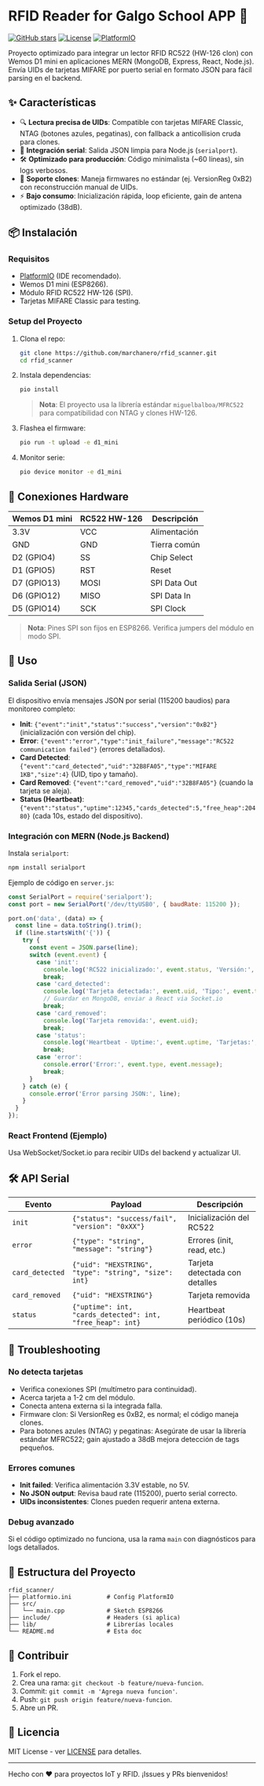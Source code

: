 # RFID Reader for Galgo School APP 🚀

[![GitHub stars](https://img.shields.io/github/stars/marchanero/rfid_scanner?style=social)](https://github.com/marchanero/rfid_scanner)
[![License](https://img.shields.io/badge/license-MIT-blue.svg)](LICENSE)
[![PlatformIO](https://img.shields.io/badge/PlatformIO-arduino-orange)](https://platformio.org/)

Proyecto optimizado para integrar un lector RFID RC522 (HW-126 clon) con Wemos D1 mini en aplicaciones MERN (MongoDB, Express, React, Node.js). Envía UIDs de tarjetas MIFARE por puerto serial en formato JSON para fácil parsing en el backend.

## ✨ Características

- 🔍 **Lectura precisa de UIDs**: Compatible con tarjetas MIFARE Classic, NTAG (botones azules, pegatinas), con fallback a anticollision cruda para clones.
- 📡 **Integración serial**: Salida JSON limpia para Node.js (`serialport`).
- 🛠️ **Optimizado para producción**: Código minimalista (~60 líneas), sin logs verbosos.
- 🔧 **Soporte clones**: Maneja firmwares no estándar (ej. VersionReg 0xB2) con reconstrucción manual de UIDs.
- ⚡ **Bajo consumo**: Inicialización rápida, loop eficiente, gain de antena optimizado (38dB).

## 📦 Instalación

### Requisitos

- [PlatformIO](https://platformio.org/) (IDE recomendado).
- Wemos D1 mini (ESP8266).
- Módulo RFID RC522 HW-126 (SPI).
- Tarjetas MIFARE Classic para testing.

### Setup del Proyecto

1. Clona el repo:

   ```bash
   git clone https://github.com/marchanero/rfid_scanner.git
   cd rfid_scanner
   ```

2. Instala dependencias:

   ```bash
   pio install
   ```

   > **Nota**: El proyecto usa la librería estándar `miguelbalboa/MFRC522` para compatibilidad con NTAG y clones HW-126.

3. Flashea el firmware:

   ```bash
   pio run -t upload -e d1_mini
   ```

4. Monitor serie:

   ```bash
   pio device monitor -e d1_mini
   ```

## 🔌 Conexiones Hardware

| Wemos D1 mini | RC522 HW-126 | Descripción |
|---------------|--------------|-------------|
| 3.3V         | VCC          | Alimentación |
| GND          | GND          | Tierra común |
| D2 (GPIO4)   | SS           | Chip Select |
| D1 (GPIO5)   | RST          | Reset |
| D7 (GPIO13)  | MOSI         | SPI Data Out |
| D6 (GPIO12)  | MISO         | SPI Data In |
| D5 (GPIO14)  | SCK          | SPI Clock |

> **Nota**: Pines SPI son fijos en ESP8266. Verifica jumpers del módulo en modo SPI.

## 🚀 Uso

### Salida Serial (JSON)

El dispositivo envía mensajes JSON por serial (115200 baudios) para monitoreo completo:

- **Init**: `{"event":"init","status":"success","version":"0xB2"}` (inicialización con versión del chip).
- **Error**: `{"event":"error","type":"init_failure","message":"RC522 communication failed"}` (errores detallados).
- **Card Detected**: `{"event":"card_detected","uid":"32B8FA05","type":"MIFARE 1KB","size":4}` (UID, tipo y tamaño).
- **Card Removed**: `{"event":"card_removed","uid":"32B8FA05"}` (cuando la tarjeta se aleja).
- **Status (Heartbeat)**: `{"event":"status","uptime":12345,"cards_detected":5,"free_heap":20480}` (cada 10s, estado del dispositivo).

### Integración con MERN (Node.js Backend)

Instala `serialport`:

```bash
npm install serialport
```

Ejemplo de código en `server.js`:

```javascript
const SerialPort = require('serialport');
const port = new SerialPort('/dev/ttyUSB0', { baudRate: 115200 });

port.on('data', (data) => {
  const line = data.toString().trim();
  if (line.startsWith('{')) {
    try {
      const event = JSON.parse(line);
      switch (event.event) {
        case 'init':
          console.log('RC522 inicializado:', event.status, 'Versión:', event.version);
          break;
        case 'card_detected':
          console.log('Tarjeta detectada:', event.uid, 'Tipo:', event.type, 'Tamaño:', event.size);
          // Guardar en MongoDB, enviar a React via Socket.io
          break;
        case 'card_removed':
          console.log('Tarjeta removida:', event.uid);
          break;
        case 'status':
          console.log('Heartbeat - Uptime:', event.uptime, 'Tarjetas:', event.cards_detected, 'Heap libre:', event.free_heap);
          break;
        case 'error':
          console.error('Error:', event.type, event.message);
          break;
      }
    } catch (e) {
      console.error('Error parsing JSON:', line);
    }
  }
});
```

### React Frontend (Ejemplo)

Usa WebSocket/Socket.io para recibir UIDs del backend y actualizar UI.

## 🛠️ API Serial

| Evento          | Payload                          | Descripción |
|-----------------|----------------------------------|-------------|
| `init`         | `{"status": "success/fail", "version": "0xXX"}` | Inicialización del RC522 |
| `error`        | `{"type": "string", "message": "string"}` | Errores (init, read, etc.) |
| `card_detected`| `{"uid": "HEXSTRING", "type": "string", "size": int}` | Tarjeta detectada con detalles |
| `card_removed` | `{"uid": "HEXSTRING"}` | Tarjeta removida |
| `status`       | `{"uptime": int, "cards_detected": int, "free_heap": int}` | Heartbeat periódico (10s) |

## 🔧 Troubleshooting

### No detecta tarjetas

- Verifica conexiones SPI (multímetro para continuidad).
- Acerca tarjeta a 1-2 cm del módulo.
- Conecta antena externa si la integrada falla.
- Firmware clon: Si VersionReg es 0xB2, es normal; el código maneja clones.
- Para botones azules (NTAG) y pegatinas: Asegúrate de usar la librería estándar MFRC522; gain ajustado a 38dB mejora detección de tags pequeños.

### Errores comunes

- **Init failed**: Verifica alimentación 3.3V estable, no 5V.
- **No JSON output**: Revisa baud rate (115200), puerto serial correcto.
- **UIDs inconsistentes**: Clones pueden requerir antena externa.

### Debug avanzado

Si el código optimizado no funciona, usa la rama `main` con diagnósticos para logs detallados.

## 📁 Estructura del Proyecto

```text
rfid_scanner/
├── platformio.ini          # Config PlatformIO
├── src/
│   └── main.cpp            # Sketch ESP8266
├── include/                # Headers (si aplica)
├── lib/                    # Librerías locales
└── README.md               # Esta doc
```

## 🤝 Contribuir

1. Fork el repo.
2. Crea una rama: `git checkout -b feature/nueva-funcion`.
3. Commit: `git commit -m 'Agrega nueva funcion'`.
4. Push: `git push origin feature/nueva-funcion`.
5. Abre un PR.

## 📄 Licencia

MIT License - ver [LICENSE](LICENSE) para detalles.

---

Hecho con ❤️ para proyectos IoT y RFID. ¡Issues y PRs bienvenidos!
